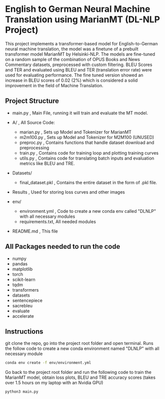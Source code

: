 # English to German Neural Machine Translation using MarianMT (DL-NLP Project)

This project implements a transformer-based model for English-to-German neural machine translation, the model was a finetune of a prebuilt transformer model MarianMT by Helsinki-NLP. The models are fine-tuned on a random sample of the combination of OPUS Books and News Commentary datasets, preprocessed with custom filtering. BLEU Scores and TER and evaluated using BLEU and TER (translation error rate) were used for evaluating performance. The fine tuned version showed an increase in BLEU scores of 0.02 (2%) which is considered a solid improvement in the field of Machine Translation.

## Project Structure
 - main.py , Main File, running it will train and evaluate the MT model.
 - A/ , All Source Code:
    + marian.py , Sets up Model and Tokenizer for MarianMT
    + m2m100.py , Sets up Model and Tokenizer for M2M100 (UNUSED)
    + preproc.py , Contains functions that handle dataset download and preprocessing
    + train.py , Contains code for training loop and plotting training curves
    + utils.py , Contains code for translating batch inputs and evaluation metrics like BLEU and TRE.
- Datasets/
    + final_dataset.pkl , Contains the entire dataset in the form of .pkl file.

- Results , Used for storing loss curves and other images
- env/
    + environment.yml , Code to create a new conda env called "DLNLP" with all necessary modules
    + requirements.txt, All needed modules
- README.md , This file

## All Packages needed to run the code
- numpy
- pandas
- matplotlib
- torch
- scikit-learn
- tqdm
- transformers
- datasets
- sentencepiece
- sacrebleu
- evaluate
- accelerate

## Instructions
git clone the repo, go into the project root folder and open terminal.
Runs the follow code to create a new conda environment named "DLNLP" with all necessary module
```bash
conda env create -f env/environment.yml
```
Go back to the project root folder and run the following code to train the MarianMT model, obtain loss plots, BLEU and TRE accuracy scores (takes over 1.5 hours on my laptop with an Nvidia GPU)
```bash
python3 main.py
```